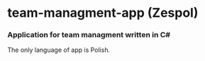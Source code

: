 # team-managment-app (Zespol)

### Application for team managment written in C#

The only language of app is Polish.
